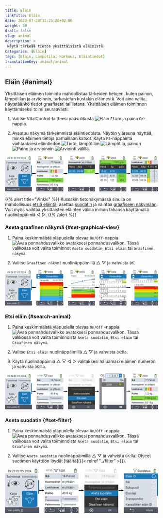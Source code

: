 ```yaml
---
title: Eläin
linkTitle: Eläin
date: 2023-07-28T13:25:28+02:00
weight: 30
draft: false
slug: animal
description: >
 Näytä tärkeää tietoa yksittäisistä eläimistä.
Categories: [Eläin]
tags: [Eläin, Lämpötila, Korkeus, Eläintiedot]
translationKey: animal/animal
---
```

## Eläin {#animal}

Yksittäisen eläimen toiminto mahdollistaa tärkeiden tietojen, kuten painon, lämpötilan ja arvioinnin, tarkastelun kustakin eläimestä. Voit aina valita, näytetäänkö tiedot graafisesti tai listana. Yksittäisen eläimen toiminnon käyttämiseksi toimi seuraavasti:

1. Valitse VitalControl-laitteesi päävalikosta <img src="/icons/main/animal.svg" width="35" align="bottom" alt="Eläin" /> `Eläin` ja paina `OK`-nappia.

2. Avautuu näkymä tärkeimmistä eläintiedoista. Näytön yläreuna näyttää, minkä eläimen tietoja parhaillaan katsot. Käytä `F3`-näppäintä vaihtaaksesi eläintiedon <img src="/icons/footer/info.svg" width="20" align="bottom" alt="Tieto" />, lämpötilan <img src="/icons/actions/temperature.svg" width="10" align="bottom" alt="Lämpötila" />, painon  <img src="/icons/actions/weight.svg" width="20" align="bottom" alt="Paino" /> ja arvioinnin <img src="/icons/actions/rating.svg" width="25" align="bottom" alt="Arviointi" /> välillä.

![VitalControl: Valikko Eläin](images/list.png "Näytä listana")

{{% alert title="Vinkki"  %}}
Kussakin tietonäkymässä sinulla on mahdollisuus [etsiä eläintä](#search-animal), asettaa [suodatin](#set-filter) ja vaihtaa [graafiseen näkymään](#set-graphical-view).
Voit myös vaihtaa yksittäisten eläinten välillä milloin tahansa käyttämällä nuolinäppäimiä ◁ ▷.
{{% /alert %}}

### Aseta graafinen näkymä {#set-graphical-view}

1. Paina keskimmäistä yläpuolella olevaa `On/Off`-nappia <img src="/icons/footer/search_chart.svg" width="40" align="bottom" alt="Avaa ponnahdusvalikko" /> avataksesi ponnahdusvalikon. Tässä valikossa voit valita toiminnot `Aseta suodatin`, `Etsi eläin` tai `Graafinen näkymä`.

2. Valitse `Graafinen näkymä` nuolinäppäimillä △ ▽ ja vahvista `OK`.

![VitalControl: Menu Animal](images/graphic.png "Esitys graafina")

### Etsi eläin {#search-animal}

1. Paina keskimmäistä yläpuolella olevaa `On/Off` -nappia <img src="/icons/footer/search_chart.svg" width="40" align="bottom" alt="Avaa ponnahdusvalikko" /> avataksesi ponnahdusvalikon. Tässä valikossa voit valita toiminnoista `Aseta suodatin`, `Etsi eläin` tai `Graafinen näkymä`.

2. Valitse `Etsi eläin` nuolinäppäimillä △ ▽ ja vahvista `OK`:lla.

3. Käytä nuolinäppäimiä △ ▽ ◁ ▷ valitaksesi haluamasi eläimen numeron ja vahvista `OK`:lla.

![VitalControl: Menu Animal](images/search.png "Etsi eläin")

### Aseta suodatin {#set-filter}

1. Paina keskimmäistä yläpuolella olevaa `On/Off` -nappia <img src="/icons/footer/search_chart.svg" width="40" align="bottom" alt="Avaa ponnahdusvalikko" /> avataksesi ponnahdusvalikon. Tässä valikossa voit valita toiminnoista `Aseta suodatin`, `Etsi eläin` tai `Graafinen näkymä`.

2. Valitse `Aseta suodatin` nuolinäppäimillä △ ▽ ja vahvista `OK`:lla.
Ohjeet suotimen käyttöön löydät [täältä]({{< relref "../filter" >}}).

![VitalControl: Menu Animal](images/filter.png "Aseta suodatin")
